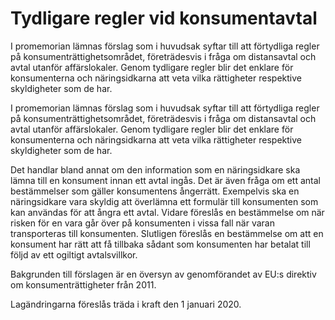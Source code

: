 # Tydligare regler vid konsumentavtal

I promemorian lämnas förslag som i huvudsak syftar till att förtydliga regler på konsumenträttighetsområdet, företrädesvis i fråga om distansavtal och avtal utanför affärslokaler. Genom tydligare regler blir det enklare för konsumenterna och näringsidkarna att veta vilka rättigheter respektive skyldigheter som de har.

I promemorian lämnas förslag som i huvudsak syftar till att förtydliga regler på konsumenträttighetsområdet, företrädesvis i fråga om distansavtal och avtal utanför affärslokaler. Genom tydligare regler blir det enklare för konsumenterna och näringsidkarna att veta vilka rättigheter respektive skyldigheter som de har.

Det handlar bland annat om den information som en näringsidkare ska lämna till en konsument innan ett avtal ingås. Det är även fråga om ett antal bestämmelser som gäller konsumentens ångerrätt. Exempelvis ska en näringsidkare vara skyldig att överlämna ett formulär till konsumenten som kan användas för att ångra ett avtal. Vidare föreslås en bestämmelse om när risken för en vara går över på konsumenten i vissa fall när varan transporteras till konsumenten. Slutligen föreslås en bestämmelse om att en konsument har rätt att få tillbaka sådant som konsumenten har betalat till följd av ett ogiltigt avtalsvillkor.

Bakgrunden till förslagen är en översyn av genomförandet av EU:s direktiv om konsumenträttigheter från 2011.

Lagändringarna föreslås träda i kraft den 1 januari 2020.
